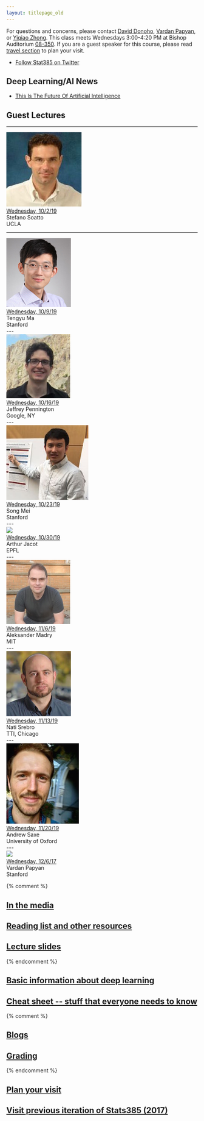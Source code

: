 ```yaml
---
layout: titlepage_old
---
```


For questions and concerns, please contact [David Donoho](https://profiles.stanford.edu/david-donoho), [Vardan Papyan](https://statistics.stanford.edu/people/vardan-papyan), or [Yiqiao Zhong](https://web.stanford.edu/~yiqiaoz/). This class meets Wednesdays 3:00-4:20 PM at Bishop Auditorium [08-350](https://campus-map.stanford.edu/?srch=Bishop+Auditorium). If you are a guest speaker for this course, please read [travel section](#plan-your-visit) to plan your visit. 

* [Follow Stat385 on Twitter](https://twitter.com/stats385?lang=en)  


## Deep Learning/AI News
 * [This Is The Future Of Artificial Intelligence](http://amp.timeinc.net/fortune/2016/06/15/future-of-work-2)


## [](#Lectures) Guest Lectures

---
<div class="speaker-wrap">
<div class="speakerphoto">
<img src="assets/img/StefanoSoatto.jpg">
</div>
<div class="card">
<a class="talkdate" href="./StefanoSoatto_lecture">Wednesday, 10/2/19</a> <br>
<span class="speaker">Stefano Soatto</span> <br>
<span class="speakerposition">UCLA</span>
</div>
</div>

---
<div class="speaker-wrap">
<div class="speakerphoto">
<img src="assets/img/TengyuMa.jpg">
</div>
<div class="card">
<a class="talkdate" href="./TengyuMa_lecture">Wednesday, 10/9/19</a> <br>
<span class="speaker">Tengyu Ma</span> <br>
<span class="speakerposition">Stanford</span>
</div>
</div>
---
<div class="speaker-wrap">
<div class="speakerphoto">
<img src="assets/img/JeffreyPennington.jpg">
</div>
<div class="card">
<a class="talkdate" href="./JeffreyPennington_lecture">Wednesday, 10/16/19</a> <br>
<span class="speaker">Jeffrey Pennington</span> <br>
<span class="speakerposition">Google, NY</span>
</div>
</div>
---
<div class="speaker-wrap">
<div class="speakerphoto">
<img src="assets/img/SongMei.jpg">
</div>
<div class="card">
<a class="talkdate" href="./SongMei_lecture">Wednesday, 10/23/19</a> <br>
<span class="speaker">Song Mei</span> <br>
<span class="speakerposition">Stanford</span>
</div>
</div>
---
<div class="speaker-wrap">
<div class="speakerphoto">
<img src="assets/img/ArthurJacot.jpg">
</div>
<div class="card">
<a class="talkdate" href="./ArthurJacot_lecture">Wednesday, 10/30/19</a> <br>
<span class="speaker">Arthur Jacot</span> <br>
<span class="speakerposition">EPFL</span>
</div>
</div>
---
<div class="speaker-wrap">
<div class="speakerphoto">
<img src="assets/img/AleksanderMadry.jpg">
</div>
<div class="card">
<a class="talkdate" href="./AleksanderMadry_lecture">Wednesday, 11/6/19</a> <br>
<span class="speaker">Aleksander Madry</span> <br>
<span class="speakerposition">MIT</span>
</div>
</div>
---
<div class="speaker-wrap">
<div class="speakerphoto">
<img src="assets/img/NatiSrebro.jpg">
</div>
<div class="card">
<a class="talkdate" href="./NatiSrebro_lecture">Wednesday, 11/13/19</a> <br>
<span class="speaker">Nati Srebro</span> <br>
<span class="speakerposition">TTI, Chicago</span>
</div>
</div>
---
<div class="speaker-wrap">
<div class="speakerphoto">
<img src="assets/img/AndrewSaxe.jpg">
</div>
<div class="card">
<a class="talkdate" href="./AndrewSaxe_lecture">Wednesday, 11/20/19</a> <br>
<span class="speaker">Andrew Saxe</span> <br>
<span class="speakerposition">University of Oxford</span>
</div>
</div>
---
<div class="speaker-wrap">
<div class="speakerphoto">
<img src="assets/img/VardanPapyan.png">
</div>
<div class="card">
<a class="talkdate" href="./papyan_lecture">Wednesday, 12/6/17</a> <br>
<span class="speaker">Vardan Papyan</span> <br>
<span class="speakerposition">Stanford</span>
</div>
</div>

{% comment %}

## [In the media](media)

## [Reading list and other resources](readings)

## [Lecture slides](lecture_slides)  

{% endcomment %}  

## [Basic information about deep learning](basicinfo)    

## [Cheat sheet -- stuff that everyone needs to know](cheat_sheet)    

{% comment %}

## [Blogs](blogs)

## [Grading](grading)

{% endcomment %}  

## [Plan your visit](speaker_visit)

## [Visit previous iteration of Stats385 (2017)](stats385_2017)
